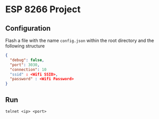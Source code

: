 # ESP 8266 Project

## Configuration

Flash a file with the name ```config.json``` within the root directory and the following structure

```json
{
  "debug": false,
  "port": 3030,
  "connection": 10
  "ssid" : <Wifi SSID>,
  "password" : <Wifi Password>
}
```

## Run

```
telnet <ip> <port>
```